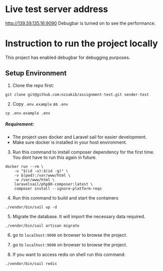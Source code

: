 # Live test server address
http://139.59.135.16:9090
Debugbar is turned on to see the performance.
# Instruction to run the project locally
This project has enabled debugbar for debugging purposes.
## Setup Environment
1. Clone the repo first: 
```
git clone git@github.com:nzsakib/assignment-test.git sender-test
```

2. Copy `.env.example` as `.env`
```
cp .env.example .env
```
##### Requirement: 
- The project uses docker and Laravel sail for easier development. 
- Make sure docker is installed in your host environment. 

3. Run this command to install composer dependency for the first time. You dont have to run this again in future.
```
docker run --rm \
    -u "$(id -u):$(id -g)" \
    -v $(pwd):/var/www/html \
    -w /var/www/html \
    laravelsail/php80-composer:latest \
    composer install --ignore-platform-reqs
```

4. Run this command to build and start the containers
```
./vendor/bin/sail up -d
```

5. Migrate the database. It will import the necessary data required.
```
./vendor/bin/sail artisan migrate
```

6. go to `localhost:9090` on browser to browse the project.

6. go to `localhost:9090` on browser to browse the project.

7. If you want to access redis on shell run this command: 
```
./vendor/bin/sail redis
```